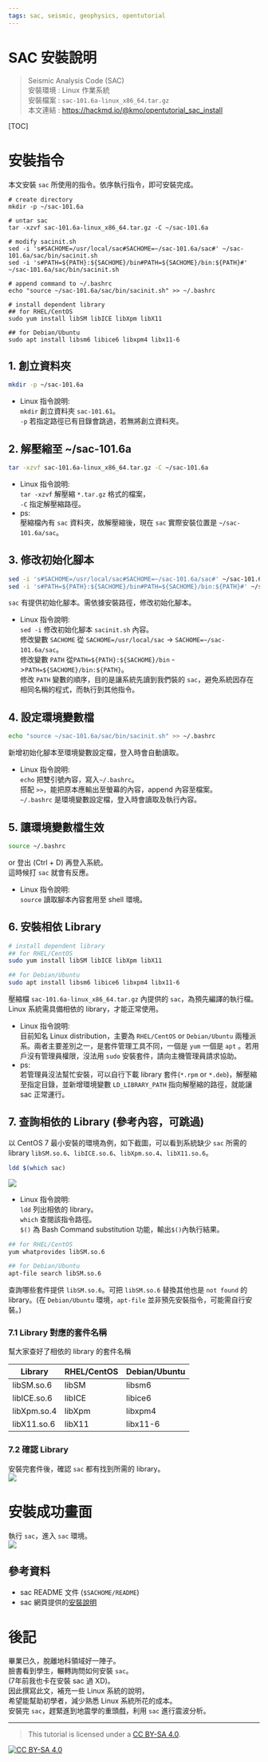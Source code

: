 ```yaml
---
tags: sac, seismic, geophysics, opentutorial
---
```



# SAC 安裝說明  
>  Seismic Analysis Code (SAC)  
>  安裝環境 :  Linux 作業系統  
>  安裝檔案 : `sac-101.6a-linux_x86_64.tar.gz`  
>  本文連結 : https://hackmd.io/@kmo/opentutorial_sac_install

[TOC]

# 安裝指令  
本文安裝 `sac` 所使用的指令。依序執行指令，即可安裝完成。  
```bash=
# create directory
mkdir -p ~/sac-101.6a

# untar sac
tar -xzvf sac-101.6a-linux_x86_64.tar.gz -C ~/sac-101.6a

# modify sacinit.sh
sed -i 's#SACHOME=/usr/local/sac#SACHOME=~/sac-101.6a/sac#' ~/sac-101.6a/sac/bin/sacinit.sh
sed -i 's#PATH=${PATH}:${SACHOME}/bin#PATH=${SACHOME}/bin:${PATH}#' ~/sac-101.6a/sac/bin/sacinit.sh

# append command to ~/.bashrc
echo "source ~/sac-101.6a/sac/bin/sacinit.sh" >> ~/.bashrc

# install dependent library 
## for RHEL/CentOS
sudo yum install libSM libICE libXpm libX11

## for Debian/Ubuntu
sudo apt install libsm6 libice6 libxpm4 libx11-6 
```


## 1. 創立資料夾
```bash
mkdir -p ~/sac-101.6a
```  
- Linux 指令說明:  
`mkdir` 創立資料夾 `sac-101.61`。  
`-p` 若指定路徑已有目錄會跳過，若無將創立資料夾。  

## 2. 解壓縮至 ~/sac-101.6a
```bash
tar -xzvf sac-101.6a-linux_x86_64.tar.gz -C ~/sac-101.6a  
```
- Linux 指令說明:  
`tar -xzvf` 解壓縮 `*.tar.gz` 格式的檔案，  
`-C` 指定解壓縮路徑。
- ps:  
壓縮檔內有 `sac` 資料夾，故解壓縮後，現在 `sac` 實際安裝位置是 `~/sac-101.6a/sac`。

## 3. 修改初始化腳本

```bash
sed -i 's#SACHOME=/usr/local/sac#SACHOME=~/sac-101.6a/sac#' ~/sac-101.6a/sac/bin/sacinit.sh  
sed -i 's#PATH=${PATH}:${SACHOME}/bin#PATH=${SACHOME}/bin:${PATH}#' ~/sac-101.6a/sac/bin/sacinit.sh
```
`sac` 有提供初始化腳本。需依據安裝路徑，修改初始化腳本。  

- Linux 指令說明:  
`sed -i` 修改初始化腳本 `sacinit.sh` 內容。  
修改變數 `SACHOME` 從 `SACHOME=/usr/local/sac` -> `SACHOME=~/sac-101.6a/sac`。  
修改變數 `PATH` 從`PATH=${PATH}:${SACHOME}/bin` ->`PATH=${SACHOME}/bin:${PATH}`。  
修改 `PATH` 變數的順序，目的是讓系統先讀到我們裝的 `sac`，避免系統因存在相同名稱的程式，而執行到其他指令。  

## 4. 設定環境變數檔
```bash
echo "source ~/sac-101.6a/sac/bin/sacinit.sh" >> ~/.bashrc
```  
新增初始化腳本至環境變數設定檔，登入時會自動讀取。  

- Linux 指令說明:  
`echo` 把雙引號內容，寫入`~/.bashrc`。  
搭配 `>>`，能把原本應輸出至螢幕的內容，append 內容至檔案。  
`~/.bashrc` 是環境變數設定檔，登入時會讀取及執行內容。  

## 5. 讓環境變數檔生效
```bash
source ~/.bashrc
```
or 登出 (Ctrl + D) 再登入系統。  
這時候打 `sac` 就會有反應。  
- Linux 指令說明:  
`source` 讀取腳本內容套用至 shell 環境。

## 6. 安裝相依 Library

```bash
# install dependent library 
## for RHEL/CentOS
sudo yum install libSM libICE libXpm libX11

## for Debian/Ubuntu
sudo apt install libsm6 libice6 libxpm4 libx11-6 
```
壓縮檔 `sac-101.6a-linux_x86_64.tar.gz` 內提供的 `sac`，為預先編譯的執行檔。Linux 系統需具備相依的 library，才能正常使用。  
- Linux 指令說明:  
目前知名 Linux distribution，主要為 `RHEL/CentOS` or `Debian/Ubuntu` 兩種派系。兩者主要差別之一，是套件管理工具不同，一個是 `yum` 一個是 `apt` 。若用戶沒有管理員權限，沒法用 `sudo` 安裝套件，請向主機管理員請求協助。
- ps:  
若管理員沒法幫忙安裝，可以自行下載 library 套件(`*.rpm` or `*.deb`)，解壓縮至指定目錄，並新增環境變數 `LD_LIBRARY_PATH` 指向解壓縮的路徑，就能讓 sac 正常運行。


## 7. 查詢相依的 Library (參考內容，可跳過)
以 CentOS 7 最小安裝的環境為例，如下截圖，可以看到系統缺少 `sac` 所需的 library `libSM.so.6`、`libICE.so.6`、`libXpm.so.4`、`libX11.so.6`。  
```bash
ldd $(which sac)
```  
![](https://i.imgur.com/FTLGY8t.png)  


- Linux 指令說明:  
`ldd` 列出相依的 library。  
`which` 查閱該指令路徑。  
`$()` 為 Bash Command substitution 功能，輸出`$()`內執行結果。  
```bash
## for RHEL/CentOS
yum whatprovides libSM.so.6

## for Debian/Ubuntu
apt-file search libSM.so.6
```  
查詢哪些套件提供 `libSM.so.6`。可把 `libSM.so.6` 替換其他也是 `not found` 的 library。(在 `Debian/Ubuntu` 環境，`apt-file` 並非預先安裝指令，可能需自行安裝。)

### 7.1 Library 對應的套件名稱 
幫大家查好了相依的 library 的套件名稱   

| Library     | RHEL/CentOS | Debian/Ubuntu |
| ----------- | ----------- | ------------- |
| libSM.so.6  | libSM       | libsm6        |
| libICE.so.6 | libICE      | libice6       |
| libXpm.so.4 | libXpm      | libxpm4       |
| libX11.so.6 | libX11      | libx11-6      |

### 7.2 確認 Library 
安裝完套件後，確認 `sac` 都有找到所需的 library。  
![](https://i.imgur.com/RHVLolU.png)  

# 安裝成功畫面  
執行 `sac`，進入 `sac` 環境。  
![](https://i.imgur.com/oYPMgXC.png)

## 參考資料
- sac README 文件 (`$SACHOME/README`)
- sac 網頁提供的[安裝說明](https://seiscode.iris.washington.edu/projects/sac/wiki/Binary_Installation)

# 後記  
畢業已久，脫離地科領域好一陣子。  
臉書看到學生，輾轉詢問如何安裝 `sac`。  
(7年前我也卡在安裝 sac 過 XD)。  
因此撰寫此文，補充一些 Linux 系統的說明，  
希望能幫助初學者，減少熟悉 Linux 系統所花的成本。  
安裝完 `sac`，趕緊進到地震學的重頭戲，利用 `sac` 進行震波分析。  

---
>   This tutorial is licensed under a [CC BY-SA 4.0][cc-by-sa].

[![CC BY-SA 4.0][cc-by-sa-image]][cc-by-sa]  

[cc-by-sa]: http://creativecommons.org/licenses/by-sa/4.0/ 
[cc-by-sa-image]: https://licensebuttons.net/l/by-sa/4.0/88x31.png  
